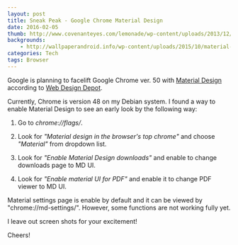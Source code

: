 ```yaml
---
layout: post
title: Sneak Peak - Google Chrome Material Design 
date: 2016-02-05
thumb: http://www.covenanteyes.com/lemonade/wp-content/uploads/2013/12/Chrome.png
backgrounds: 
    - http://wallpaperandroid.info/wp-content/uploads/2015/10/material-design-wallpaper-10.jpg
categories: Tech    
tags: Browser
---
```


Google is planning to facelift Google Chrome ver. 50 with <a href="https://www.google.com/design/spec/material-design/introduction.html">Material Design</a> according to
<a href="http://www.webdesignerdepot.com/2016/02/google-redesigns-chrome-browser-for-material-design/">Web Design Depot</a>.

Currently, Chrome is version 48 on my Debian system. I found a way to enable Material Design to see an early look by the following way:


1. Go to *chrome://flags/*.

2. Look for *"Material design in the browser's top chrome"* and choose *"Material"* from dropdown list.

3. Look for *"Enable Material Design downloads"* and enable to change downloads page to MD UI.

4. Look for *"Enable material UI for PDF"* and enable it to change PDF viewer to MD UI.


Material settings page is enable by default and it can be viewed by "chrome://md-settings/". However, some functions are not working fully yet.

I leave out screen shots for your excitement!

Cheers!